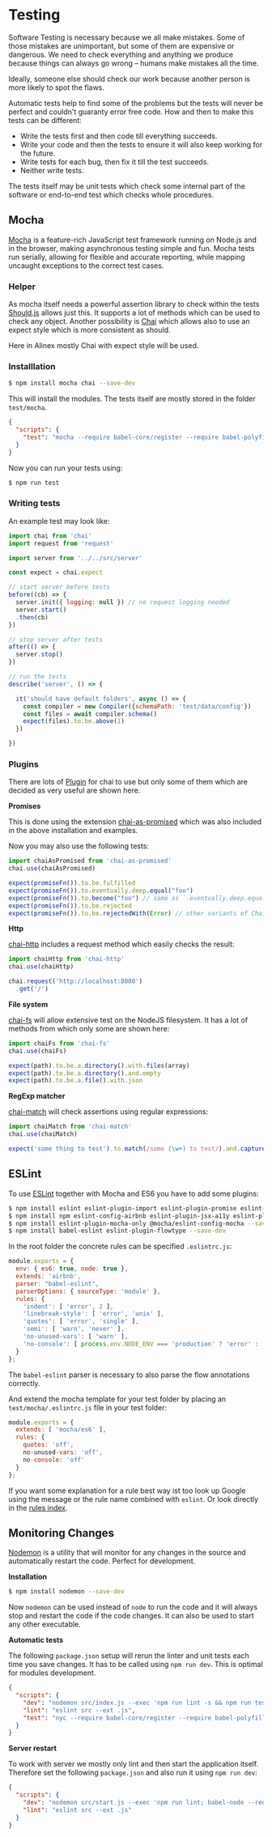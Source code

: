 # Testing

Software Testing is necessary because we all make mistakes. Some of those mistakes
are unimportant, but some of them are expensive or dangerous. We need to check
everything and anything we produce because things can always go wrong – humans make
mistakes all the time.

Ideally, someone else should check our work because another person is more
likely to spot the flaws.

Automatic tests help to find some of the problems but the tests will never be perfect
and couldn't guaranty error free code. How and then to make this tests can be
different:

- Write the tests first and then code till everything succeeds.
- Write your code and then the tests to ensure it will also keep working for the future.
- Write tests for each bug, then fix it till the test succeeds.
- Neither write tests.

The tests itself may be unit tests which check some internal part of the software or
end-to-end test which checks whole procedures.


## Mocha

[Mocha](https://mochajs.org/) is a feature-rich JavaScript test framework running
on Node.js and in the browser, making asynchronous testing simple and fun.
Mocha tests run serially, allowing for flexible and accurate reporting, while mapping
uncaught exceptions to the correct test cases.

### Helper

As mocha itself needs a powerful assertion library to check within the tests
[Should.js](https://shouldjs.github.io/) allows just this. It supports a lot of
methods which can be used to check any object.
Another possibility is [Chai](http://chaijs.com/) which allows also to use an
expect style which is more consistent as should.

Here in Alinex mostly Chai with expect style will be used.

### Installlation

```bash
$ npm install mocha chai --save-dev
```

This will install the modules. The tests itself are mostly stored in the folder
`test/mocha`.

```json
{
  "scripts": {
    "test": "mocha --require babel-core/register --require babel-polyfill test/mocha"
  }
}
```

Now you can run your tests using:

```bash
$ npm run test
```

### Writing tests

An example test may look like:

```js
import chai from 'chai'
import request from 'request'

import server from '../../src/server'

const expect = chai.expect

// start server before tests
before((cb) => {
  server.init({ logging: null }) // no request logging needed
  server.start()
  .then(cb)
})

// stop server after tests
after(() => {
  server.stop()
})

// run the tests
describe('server', () => {

  it('should have default folders', async () => {
    const compiler = new Compiler({schemaPath: 'test/data/config'})
    const files = await compiler.schema()
    expect(files).to.be.above(1)
  })

})
```

### Plugins

There are lots of [Plugin](http://chaijs.com/plugins/) for chai to use but only
some of them which are decided as very useful are shown here.

__Promises__

This is done using the extension [chai-as-promised](http://chaijs.com/plugins/chai-as-promised/)
which was also included in the above installation and examples.

Now you may also use the following tests:

```js
import chaiAsPromised from 'chai-as-promised'
chai.use(chaiAsPromised)

expect(promiseFn()).to.be.fulfilled
expect(promiseFn()).to.eventually.deep.equal("foo")
expect(promiseFn()).to.become("foo") // same as `.eventually.deep.equal`
expect(promiseFn()).to.be.rejected
expect(promiseFn()).to.be.rejectedWith(Error) // other variants of Chai's `throw` assertion work too
```

__Http__

[chai-http](http://chaijs.com/plugins/chai-http/) includes a request method which
easily checks the result:

```js
import chaiHttp from 'chai-http'
chai.use(chaiHttp)

chai.request('http://localhost:8080')
  .get('/')
```

__File system__

[chai-fs](http://chaijs.com/plugins/chai-fs/) will allow extensive test on the NodeJS
filesystem. It has a lot of methods from which only some are shown here:

```js
import chaiFs from 'chai-fs'
chai.use(chaiFs)

expect(path).to.be.a.directory().with.files(array)
expect(path).to.be.a.directory().and.empty
expect(path).to.be.a.file().with.json
```

__RegExp matcher__

[chai-match](http://chaijs.com/plugins/chai-match/) will check assertions using
regular expressions:

```js
import chaiMatch from 'chai-match'
chai.use(chaiMatch)

expect('some thing to test').to.match(/some (\w+) to test/).and.capture(0).equals('thing')
```


## ESLint

To use [ESLint](http://eslint.org/) together with Mocha and ES6 you have to add some
plugins:

```bash
$ npm install eslint eslint-plugin-import eslint-plugin-promise eslint-plugin-standard --save-dev
$ npm install npm eslint-config-airbnb eslint-plugin-jsx-a11y eslint-plugin-react --save-dev
$ npm install eslint-plugin-mocha-only @mocha/eslint-config-mocha --save-dev
$ npm install babel-eslint eslint-plugin-flowtype --save-dev
```

In the root folder the concrete rules can be specified `.eslintrc.js`:

```js
module.exports = {
  env: { es6: true, node: true },
  extends: 'airbnb',
  parser: "babel-eslint",
  parserOptions: { sourceType: 'module' },
  rules: {
    'indent': [ 'error', 2 ],
    'linebreak-style': [ 'error', 'unix' ],
    'quotes': [ 'error', 'single' ],
    'semi': [ 'warn', 'never' ],
    'no-unused-vars': [ 'warn' ],
    'no-console': [ process.env.NODE_ENV === 'production' ? 'error' : 'warn' ]
  }
};
```

The `babel-eslint` parser is necessary to also parse the flow annotations correctly.

And extend the mocha template for your test folder by placing an  `test/mocha/.eslintrc.js`
file in your test folder:

```js
module.exports = {
  extends: [ 'mocha/es6' ],
  rules: {
    quotes: 'off',
    no-unused-vars: 'off',
    no-console: 'off'
  }
};
```

If you want some explanation for a rule best way ist too look up Google using the message
or the rule name combined with `eslint`. Or look directly in the
[rules index](http://eslint.org/docs/rules).


## Monitoring Changes

[Nodemon](https://nodemon.io/) is a utility that will monitor for any changes in
the source and automatically restart the code. Perfect for development.

__Installation__

```bash
$ npm install nodemon --save-dev
```

Now `nodemon` can be used instead of `node` to run the code and it will always stop
and restart the code if the code changes. It can also be used to start any other
executable.

__Automatic tests__

The following `package.json` setup will rerun the linter and unit tests each time
you save changes. It has to be called using `npm run dev`. This is optimal for modules
development.

```json
{
  "scripts": {
    "dev": "nodemon src/index.js --exec 'npm run lint -s && npm run test'",
    "lint": "eslint src --ext .js",
    "test": "nyc --require babel-core/register --require babel-polyfill mocha test/mocha"    
  }
}
```

__Server restart__

To work with server we mostly only lint and then start the application itself.
Therefore set the following `package.json` and also run it using `npm run dev`:

```json
{
  "scripts": {
    "dev": "nodemon src/start.js --exec 'npm run lint; babel-node --require babel-polyfill --exec node_modules/.bin/babel-node'",
    "lint": "eslint src --ext .js"
  }
}
```
